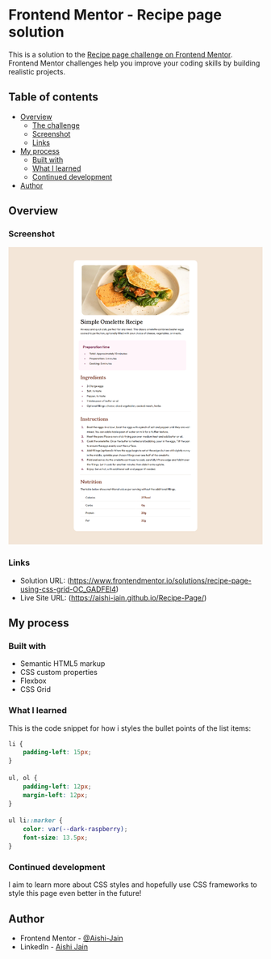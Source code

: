 # Frontend Mentor - Recipe page solution

This is a solution to the [Recipe page challenge on Frontend Mentor](https://www.frontendmentor.io/challenges/recipe-page-KiTsR8QQKm). Frontend Mentor challenges help you improve your coding skills by building realistic projects. 

## Table of contents

- [Overview](#overview)
  - [The challenge](#the-challenge)
  - [Screenshot](#screenshot)
  - [Links](#links)
- [My process](#my-process)
  - [Built with](#built-with)
  - [What I learned](#what-i-learned)
  - [Continued development](#continued-development)
- [Author](#author)

## Overview

### Screenshot

![](/assets/images/website%20ss.png)

### Links

- Solution URL: (https://www.frontendmentor.io/solutions/recipe-page-using-css-grid-OC_GADFEI4)
- Live Site URL: (https://aishi-jain.github.io/Recipe-Page/)

## My process

### Built with

- Semantic HTML5 markup
- CSS custom properties
- Flexbox
- CSS Grid

### What I learned

This is the code snippet for how i styles the bullet points of the list items: 

```css
li {
    padding-left: 15px;
}

ul, ol {
    padding-left: 12px;
    margin-left: 12px;
}

ul li::marker {
    color: var(--dark-raspberry);
    font-size: 13.5px;
}
```

### Continued development

I aim to learn more about CSS styles and hopefully use CSS frameworks to style this page even better in the future!

## Author

- Frontend Mentor - [@Aishi-Jain](https://www.frontendmentor.io/profile/Aishi-Jain)
- LinkedIn - [Aishi Jain](https://www.linkedin.com/in/aishi-jain-367758267/) 